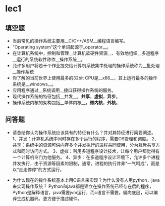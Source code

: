 # lec1

## 填空题

* 当前常见的操作系统主要用__C/C++/ASM__编程语言编写。
* "Operating system"这个单词起源于_operator__。
* 在计算机系统中，控制和管理__计算机软硬件资源__、有效地组织__多道程序__运行的系统软件称作__操作系统__。
* 允许多用户将若干个作业提交给计算机系统集中处理的操作系统称为__批处理__操作系统
* 你了解的当前世界上使用最多的32bit CPU是__x86__，其上运行最多的操作系统是__windows__。
* 应用程序通过__系统调用__接口获得操作系统的服务。
* 现代操作系统的特征包括__并发__，__共享__，__虚拟__，__异步__。
* 操作系统内核的架构包括__单体内核__，__微内核__，__外核__。


## 问答题

- 请总结你认为操作系统应该具有的特征有什么？并对其特征进行简要阐述。
1、并发：计算机系统中同时存在多个运行的程序，需要OS管理和调度。
2、共享：系统中的资源可供内存多个并发执行的进程共同使用，分为互斥共享方式和同时访问方式。
3、虚拟：利用多道程序设计技术，让每个用户都觉得有一个计算机专门为他服务。
4、异步：在多道程序设计环境下，允许多个进程并发执行，由于资源等因素的限制，通常，进程的执行并非“一气呵成”，而是以“走走停停”的方式运行。

- 为什么现在的操作系统基本上用C语言来实现？为什么没有人用python，java来实现操作系统？
Python和java都是建立在操作系统已经存在后的程序，Python是解释语言，java需要jvm运行，而c语言不需要，偏向底层，可以编译生成机器码，更方便于描述硬件。
